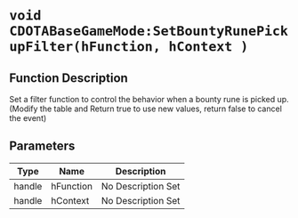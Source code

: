 # `void CDOTABaseGameMode:SetBountyRunePickupFilter(hFunction, hContext )`
## Function Description
Set a filter function to control the behavior when a bounty rune is picked up. (Modify the table and Return true to use new values, return false to cancel the event)
## Parameters
Type|Name|Description
--|--|--
handle|hFunction|No Description Set
handle|hContext|No Description Set
